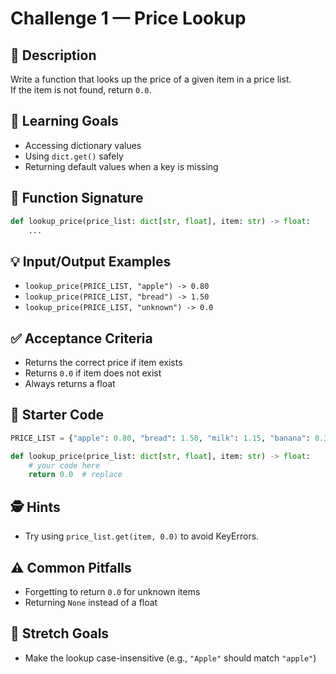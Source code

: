 # Challenge 1 — Price Lookup

## 📝 Description
Write a function that looks up the price of a given item in a price list.  
If the item is not found, return `0.0`.

## 🎯 Learning Goals
- Accessing dictionary values  
- Using `dict.get()` safely  
- Returning default values when a key is missing  

## 🔧 Function Signature
```python
def lookup_price(price_list: dict[str, float], item: str) -> float:
    ...
```

## 💡 Input/Output Examples
- `lookup_price(PRICE_LIST, "apple") -> 0.80`  
- `lookup_price(PRICE_LIST, "bread") -> 1.50`  
- `lookup_price(PRICE_LIST, "unknown") -> 0.0`  

## ✅ Acceptance Criteria
- Returns the correct price if item exists  
- Returns `0.0` if item does not exist  
- Always returns a float  

## 🚀 Starter Code
```python
PRICE_LIST = {"apple": 0.80, "bread": 1.50, "milk": 1.15, "banana": 0.30}

def lookup_price(price_list: dict[str, float], item: str) -> float:
    # your code here
    return 0.0  # replace
```

## 🕵️ Hints
- Try using `price_list.get(item, 0.0)` to avoid KeyErrors.  

## ⚠️ Common Pitfalls
- Forgetting to return `0.0` for unknown items  
- Returning `None` instead of a float  

## 🌟 Stretch Goals
- Make the lookup case-insensitive (e.g., `"Apple"` should match `"apple"`)  
